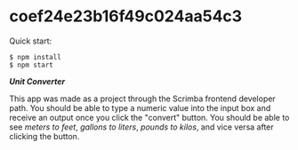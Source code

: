# coef24e23b16f49c024aa54c3

Quick start:

```
$ npm install
$ npm start
````

***Unit Converter***

This app was made as a project through the Scrimba frontend developer path. You should be able to type a numeric value into the input box and receive an output once you click the "convert" button.
You should be able to see *meters to feet*, *gallons to liters*, *pounds to kilos*, and vice versa after clicking the button.
